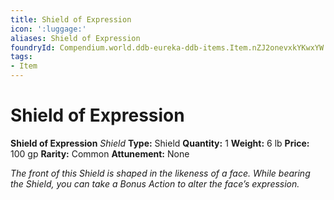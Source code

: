 ```yaml
---
title: Shield of Expression
icon: ':luggage:'
aliases: Shield of Expression
foundryId: Compendium.world.ddb-eureka-ddb-items.Item.nZJ2onevxkYKwxYW
tags:
- Item
---
```


# Shield of Expression

**Shield of Expression**
_Shield_
**Type:** Shield
**Quantity:** 1
**Weight:** 6 lb
**Price:** 100 gp
**Rarity:** Common
**Attunement:** None

*The front of this Shield is shaped in the likeness of a face. While bearing the Shield, you can take a Bonus Action to alter the face’s expression.*